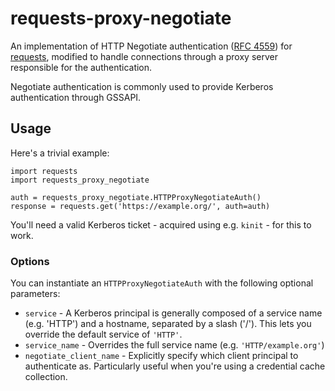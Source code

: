 # requests-proxy-negotiate

An implementation of HTTP Negotiate authentication ([RFC 4559](http://tools.ietf.org/html/rfc4559)) for [requests](http://docs.python-requests.org/en/latest/), modified to handle connections through a proxy server responsible for the authentication.

Negotiate authentication is commonly used to provide Kerberos authentication through GSSAPI.

## Usage

Here's a trivial example:

    import requests
    import requests_proxy_negotiate

    auth = requests_proxy_negotiate.HTTPProxyNegotiateAuth()
    response = requests.get('https://example.org/', auth=auth)

You'll need a valid Kerberos ticket - acquired using e.g. `kinit` - for this to work.

### Options

You can instantiate an ``HTTPProxyNegotiateAuth`` with the following optional parameters:

* ``service`` - A Kerberos principal is generally composed of a service name (e.g. 'HTTP') and a hostname, separated by a slash ('/'). This lets you override the default service of ``'HTTP'``.
* ``service_name`` - Overrides the full service name (e.g. ``'HTTP/example.org'``)
* ``negotiate_client_name`` - Explicitly specify which client principal to authenticate as. Particularly useful when you're using a credential cache collection.


